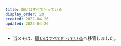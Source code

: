 ```yaml
---
title: 願いはすべて叶っている
display_order: 20
created: 2022-04-26
updated: 2022-04-26
---
```

- 当メモは、[願いはすべて叶っている](https://thinktwice.tech/life/consciousness_and_unconsciousness/all_my_wishes_have_come_true/)へ移管しました。